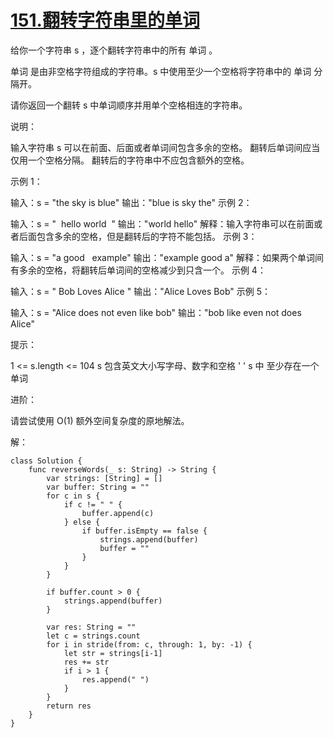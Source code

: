 
# [151.翻转字符串里的单词](https://leetcode-cn.com/problems/reverse-words-in-a-string/)

给你一个字符串 s ，逐个翻转字符串中的所有 单词 。

单词 是由非空格字符组成的字符串。s 中使用至少一个空格将字符串中的 单词 分隔开。

请你返回一个翻转 s 中单词顺序并用单个空格相连的字符串。

说明：

输入字符串 s 可以在前面、后面或者单词间包含多余的空格。
翻转后单词间应当仅用一个空格分隔。
翻转后的字符串中不应包含额外的空格。
 

示例 1：

输入：s = "the sky is blue"
输出："blue is sky the"
示例 2：

输入：s = "  hello world  "
输出："world hello"
解释：输入字符串可以在前面或者后面包含多余的空格，但是翻转后的字符不能包括。
示例 3：

输入：s = "a good   example"
输出："example good a"
解释：如果两个单词间有多余的空格，将翻转后单词间的空格减少到只含一个。
示例 4：

输入：s = "  Bob    Loves  Alice   "
输出："Alice Loves Bob"
示例 5：

输入：s = "Alice does not even like bob"
输出："bob like even not does Alice"
 

提示：

1 <= s.length <= 104
s 包含英文大小写字母、数字和空格 ' '
s 中 至少存在一个 单词


进阶：

请尝试使用 O(1) 额外空间复杂度的原地解法。

解：
```
class Solution {
    func reverseWords(_ s: String) -> String {
        var strings: [String] = []
        var buffer: String = ""
        for c in s {
            if c != " " {
                buffer.append(c)
            } else {
                if buffer.isEmpty == false {
                    strings.append(buffer)
                    buffer = ""
                }
            }
        }
        
        if buffer.count > 0 {
            strings.append(buffer)
        }
        
        var res: String = ""
        let c = strings.count
        for i in stride(from: c, through: 1, by: -1) {
            let str = strings[i-1]
            res += str
            if i > 1 {
                res.append(" ")
            }
        }
        return res
    }
}
```
